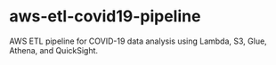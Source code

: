 # aws-etl-covid19-pipeline
AWS ETL pipeline for COVID-19 data analysis using Lambda, S3, Glue, Athena, and QuickSight.
